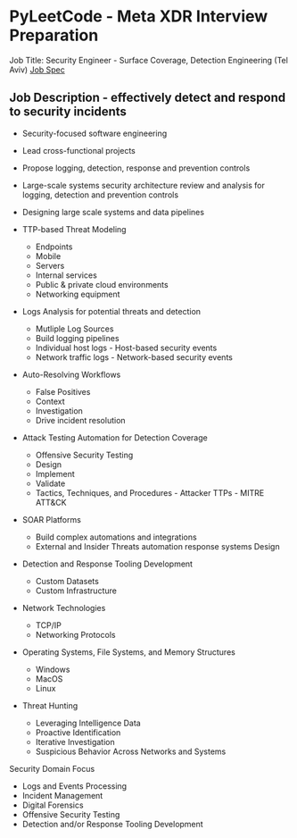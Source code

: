 # PyLeetCode - Meta XDR Interview Preparation
Job Title: Security Engineer - Surface Coverage, Detection Engineering (Tel Aviv)
[Job Spec](https://www.metacareers.com/jobs/1107545757696215/)

## Job Description - effectively detect and respond to security incidents
- Security-focused software engineering
- Lead cross-functional projects
- Propose logging, detection, response and prevention controls
- Large-scale systems security architecture review and analysis for logging, detection and prevention controls
- Designing large scale systems and data pipelines
- TTP-based Threat Modeling
    - Endpoints
    - Mobile
    - Servers
    - Internal services
    - Public & private cloud environments
    - Networking equipment
- Logs Analysis for potential threats and detection 
    - Mutliple Log Sources 
    - Build logging pipelines
    - Individual host logs - Host-based security events
    - Network traffic logs - Network-based security events
    
- Auto-Resolving Workflows
    - False Positives
    - Context
    - Investigation
    - Drive incident resolution
- Attack Testing Automation for Detection Coverage
    - Offensive Security Testing
    - Design
    - Implement
    - Validate 
    - Tactics, Techniques, and Procedures - Attacker TTPs - MITRE ATT&CK
- SOAR Platforms
    - Build complex automations and integrations
    - External and Insider Threats automation response systems Design
- Detection and Response Tooling Development
    - Custom Datasets
    - Custom Infrastructure
- Network Technologies
    - TCP/IP
    - Networking Protocols
- Operating Systems, File Systems, and Memory Structures
    - Windows
    - MacOS
    - Linux

- Threat Hunting
    - Leveraging Intelligence Data
    - Proactive Identification
    - Iterative Investigation
    - Suspicious Behavior Across Networks and Systems
    
Security Domain Focus
- Logs and Events Processing
- Incident Management
- Digital Forensics
- Offensive Security Testing
- Detection and/or Response Tooling Development
